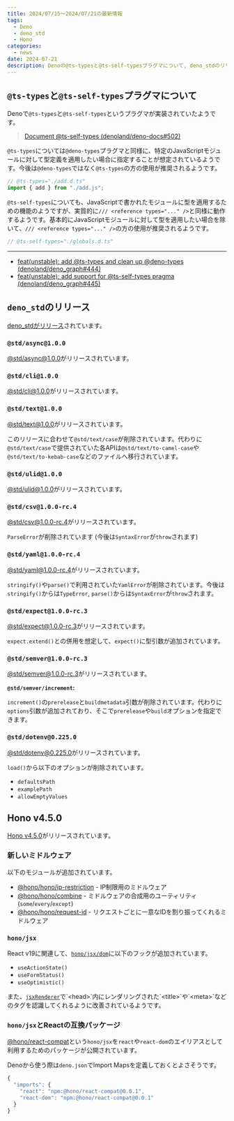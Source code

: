 ```yaml
---
title: 2024/07/15〜2024/07/21の最新情報
tags:
  - Deno
  - deno_std
  - Hono
categories:
  - news
date: 2024-07-21
description: Denoの@ts-typesと@ts-self-typesプラグマについて, deno_stdのリリース (@std/{async,cli,text,ulid}@1.0.0がリリース, など), Hono v4.5.0 (IP制限などに関するミドルウェアの追加, hono/jsxでReact v19関連のフックが追加, @hono/react-compat, など)
---
```


## `@ts-types`と`@ts-self-types`プラグマについて

Denoで`@ts-types`と`@ts-self-types`というプラグマが実装されていたようです。

> [Document @ts-self-types (denoland/deno-docs#502)](https://github.com/denoland/deno-docs/pull/502)

`@ts-types`については`@deno-types`プラグマと同様に、特定のJavaScriptモジュールに対して型定義を適用したい場合に指定することが想定されているようです。今後は`@deno-types`ではなく`@ts-types`の方の使用が推奨されるようです。

```typescript
// @ts-types="./add.d.ts"
import { add } from "./add.js";
```

`@ts-self-types`についても、JavaScriptで書かれたモジュールに型を適用するための機能のようですが、実質的に`/// <reference types="..." />`と同様に動作するようです。基本的にJavaScriptモジュールに対して型を適用したい場合を除いて、`/// <reference types="..." />`の方の使用が推奨されるようです。

```typescript
// @ts-self-types="./globals.d.ts"
```

---

- [feat(unstable): add @ts-types and clean up @deno-types (denoland/deno_graph#444)](https://github.com/denoland/deno_graph/pull/444)
- [feat(unstable): add support for @ts-self-types pragma (denoland/deno_graph#445)](https://github.com/denoland/deno_graph/pull/445)

## `deno_std`のリリース

[deno_stdがリリース](https://github.com/denoland/std/releases/tag/release-2024.07.19)されています。

### `@std/async@1.0.0`

[@std/async@1.0.0](https://jsr.io/@std/async@1.0.0)がリリースされています。

### `@std/cli@1.0.0`

[@std/cli@1.0.0](https://jsr.io/@std/cli@1.0.0)がリリースされています。

### `@std/text@1.0.0`

[@std/text@1.0.0](https://jsr.io/@std/text@1.0.0)がリリースされています。

このリリースに合わせて`@std/text/case`が削除されています。代わりに`@std/text/case`で提供されていた各APIは`@std/text/to-camel-case`や`@std/text/to-kebab-case`などのファイルへ移行されています。

### `@std/ulid@1.0.0`

[@std/ulid@1.0.0](https://jsr.io/@std/ulid@1.0.0)がリリースされています。

### `@std/csv@1.0.0-rc.4`

[@std/csv@1.0.0-rc.4](https://jsr.io/@std/csv@1.0.0-rc.4)がリリースされています。

`ParseError`が削除されています (今後は`SyntaxError`が`throw`されます)

### `@std/yaml@1.0.0-rc.4`

[@std/yaml@1.0.0-rc.4](https://jsr.io/@std/yaml@1.0.0-rc.4)がリリースされています。

`stringify()`や`parse()`で利用されていた`YamlError`が削除されています。今後は`stringify()`からは`TypeError`, `parse()`からは`SyntaxError`が`throw`されます。

### `@std/expect@1.0.0-rc.3`

[@std/expect@1.0.0-rc.3](https://jsr.io/@std/expect@1.0.0-rc.3)がリリースされています。

`expect.extend()`との併用を想定して、`expect()`に型引数が追加されています。

### `@std/semver@1.0.0-rc.3`

[@std/semver@1.0.0-rc.3](https://jsr.io/@std/semver@1.0.0-rc.3)がリリースされています。

**`@std/semver/increment`:**

`increment()`の`prerelease`と`buildmetadata`引数が削除されています。代わりに`options`引数が追加されており、そこで`prerelease`や`build`オプションを指定できます。

### `@std/dotenv@0.225.0`

[@std/dotenv@0.225.0](https://jsr.io/@std/dotenv@0.225.0)がリリースされています。

`load()`から以下のオプションが削除されています。

- `defaultsPath`
- `examplePath`
- `allowEmptyValues`


## Hono v4.5.0

[Hono v4.5.0](https://github.com/honojs/hono/releases/tag/v4.5.0)がリリースされています。

### 新しいミドルウェア

以下のモジュールが追加されています。

- [@hono/hono/ip-restriction](https://github.com/honojs/website/blob/165765902f009db3f546fae537a692c2136e40b8/docs/middleware/builtin/ip-restriction.md) - IP制限用のミドルウェア
- [@hono/hono/combine](https://github.com/honojs/website/blob/165765902f009db3f546fae537a692c2136e40b8/docs/middleware/builtin/combine.md) -  ミドルウェアの合成用のユーティリティ (`some`/`every`/`except`)
- [@hono/hono/request-id](https://github.com/honojs/website/blob/165765902f009db3f546fae537a692c2136e40b8/docs/middleware/builtin/request-id.md) - リクエストごとに一意なIDを割り振ってくれるミドルウェア

### `hono/jsx`

React v19に関連して、[`hono/jsx/dom`](https://jsr.io/@hono/hono@4.5.0/doc/jsx/dom/~)に以下のフックが追加されています。

- `useActionState()`
- `useFormStatus()`
- `useOptimistic()`

また、[`jsxRenderer`](https://jsr.io/@hono/hono@4.5.0/doc/jsx-renderer/~)で`<head>`内にレンダリングされた`<title>`や`<meta>`などのタグを認識してくれるように改善されているようです。

### `hono/jsx`とReactの互換パッケージ

[@hono/react-compat](https://www.npmjs.com/package/@hono/react-compat)という`hono/jsx`を`react`や`react-dom`のエイリアスとして利用するためのパッケージが公開されています。

Denoから使う際は`deno.json`でImport Mapsを定義しておくとよさそうです。

```jsx
{
  "imports": {
    "react": "npm:@hono/react-compat@0.0.1",
    "react-dom": "npm:@hono/react-compat@0.0.1"
  }
}
```
